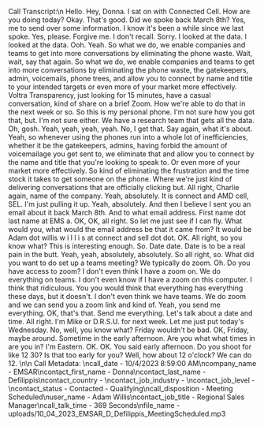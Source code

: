 Call Transcript:\n Hello. Hey, Donna. I sat on with Connected Cell. How are you doing today? Okay. That's good. Did we spoke back March 8th? Yes, me to send over some information. I know it's been a while since we last spoke. Yes, please. Forgive me. I don't recall. Sorry. I looked at the data. I looked at the data. Ooh. Yeah. So what we do, we enable companies and teams to get into more conversations by eliminating the phone waste. Wait, wait, say that again. So what we do, we enable companies and teams to get into more conversations by eliminating the phone waste, the gatekeepers, admin, voicemails, phone trees, and allow you to connect by name and title to your intended targets or even more of your market more effectively. Voltra Transparency, just looking for 15 minutes, have a casual conversation, kind of share on a brief Zoom. How we're able to do that in the next week or so. So this is my personal phone. I'm not sure how you got that, but. I'm not sure either. We have a research team that gets all the data. Oh, gosh. Yeah, yeah, yeah, yeah. No, I get that. Say again, what it's about. Yeah, so whenever using the phones run into a whole lot of inefficiencies, whether it be the gatekeepers, admins, having forbid the amount of voicemailage you get sent to, we eliminate that and allow you to connect by the name and title that you're looking to speak to. Or even more of your market more effectively. So kind of eliminating the frustration and the time stock it takes to get someone on the phone. Where we're just kind of delivering conversations that are officially clicking but. All right, Charlie again, name of the company. Yeah, absolutely. It is connect and AMD cell, SEL. I'm just pulling it up. Yeah, absolutely. And then I believe I sent you an email about it back March 8th. And to what email address. First name dot last name at EMS a. OK, OK, all right. So let me just see if I can fly. What would you, what would the email address be that it came from? It would be Adam dot willis w i l l i s at connect and sell dot dot. OK. All right, so you know what? This is interesting enough. So. Date date. Date is to be a real pain in the butt. Yeah, yeah, absolutely, absolutely. So all right, so. What did you want to do set up a teams meeting? We typically do zoom. Oh. Do you have access to zoom? I don't even think I have a zoom on. We do everything on teams. I don't even know if I have a zoom on this computer. I think that ridiculous. You you would think that everything has everything these days, but it doesn't. I don't even think we have teams. We do zoom and we can send you a zoom link and kind of. Yeah, you send me everything. OK, that's that. Send me everything. Let's talk about a date and time. All right. I'm Mike or D.R.S.U. for next week. Let me just put today's Wednesday. No, well, you know what? Friday wouldn't be bad. OK, Friday, maybe around. Sometime in the early afternoon. Are you what what times in are you in? I'm Eastern. OK. OK. You said early afternoon. Do you shoot for like 12 30? Is that too early for you? Well, how about 12 o'clock? We can do 12. \n\n Call Metadata: \ncall_date - 10/4/2023 8:59:00 AM\ncompany_name - EMSAR\ncontact_first_name - Donna\ncontact_last_name - Defilippis\ncontact_country - \ncontact_job_industry - \ncontact_job_level - \ncontact_status - Contacted - Qualifying\ncall_disposition - Meeting Scheduled\nuser_name - Adam Willis\ncontact_job_title - Regional Sales Manager\ncall_talk_time - 369 Seconds\nfile_name - uploads/10_04_2023_EMSAR_D_Defilippis_MeetingScheduled.mp3
